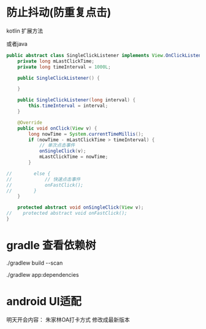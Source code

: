 # 防止抖动(防重复点击)

kotlin 扩展方法

或者java

```java
public abstract class SingleClickListener implements View.OnClickListener {
    private long mLastClickTime;
    private long timeInterval = 1000L;

    public SingleClickListener() {

    }

    public SingleClickListener(long interval) {
        this.timeInterval = interval;
    }

    @Override
    public void onClick(View v) {
        long nowTime = System.currentTimeMillis();
        if (nowTime - mLastClickTime > timeInterval) {
            // 单次点击事件
            onSingleClick(v);
            mLastClickTime = nowTime;
        }

//        else {
//            // 快速点击事件
//            onFastClick();
//        }
    }

    protected abstract void onSingleClick(View v);
//    protected abstract void onFastClick();
}
```



# gradle 查看依赖树

./gradlew build --scan



./gradlew app:dependencies





# android UI适配















明天开会内容： 朱家林OA打卡方式 修改成最新版本